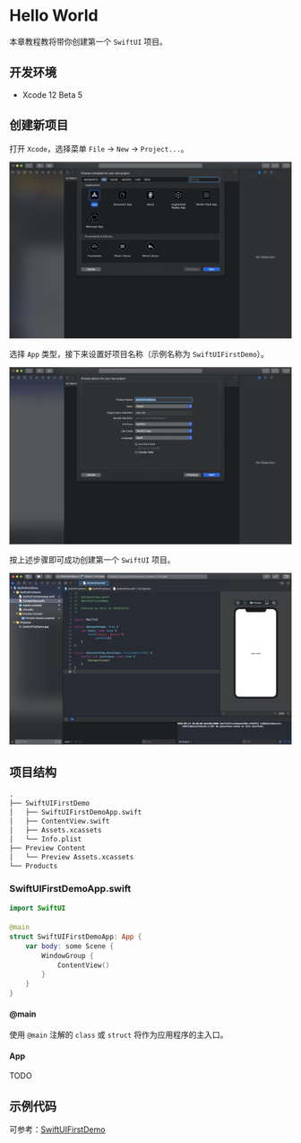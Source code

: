 # Hello World

本章教程教将带你创建第一个 `SwiftUI` 项目。

## 开发环境

* Xcode 12 Beta 5

## 创建新项目

打开 `Xcode`，选择菜单 `File` -> `New` -> `Project...`。

![xcode_new_project_1](img/xcode_new_project_1.jpeg)

选择 `App` 类型，接下来设置好项目名称（示例名称为 `SwiftUIFirstDemo`）。

![xcode_new_project_2](img/xcode_new_project_2.jpeg)

按上述步骤即可成功创建第一个 `SwiftUI` 项目。

![xcode_new_project_3](img/xcode_new_project_3.jpeg)

## 项目结构

```shell
.
├── SwiftUIFirstDemo
│   ├── SwiftUIFirstDemoApp.swift
│   ├── ContentView.swift
│   ├── Assets.xcassets
│   └── Info.plist
├── Preview Content
│   └── Preview Assets.xcassets
└── Products
```

### SwiftUIFirstDemoApp.swift

```swift
import SwiftUI

@main
struct SwiftUIFirstDemoApp: App {
    var body: some Scene {
        WindowGroup {
            ContentView()
        }
    }
}
```

#### @main

使用 `@main` 注解的 `class` 或 `struct` 将作为应用程序的主入口。

#### App

TODO

## 示例代码

可参考：[SwiftUIFirstDemo](https://github.com/CaryZheng/SwiftUI-Tutorial/tree/master/code/SwiftUIFirstDemo)